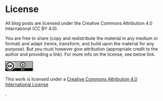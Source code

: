License
================


All blog posts are licensed under the Creative Commons Attribution 4.0 International (CC BY 4.0).

You are free to share (copy and redistribute the material in any medium or format) and adapt (remix, transform, and build upon the material for any purpose). But you must however give attribution (appropriate credit to the author and providing a link). For more info on the license, see below link.


![](images/ccby40.png)

This work is licensed under a [Creative Commons Attribution 4.0 International License](https://creativecommons.org/licenses/by/4.0/)

.
